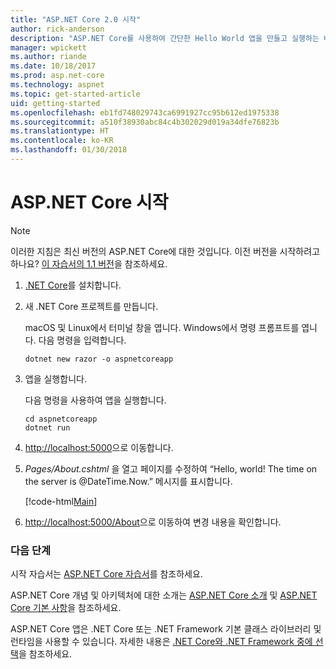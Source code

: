 ```yaml
---
title: "ASP.NET Core 2.0 시작"
author: rick-anderson
description: "ASP.NET Core를 사용하여 간단한 Hello World 앱을 만들고 실행하는 빠른 자습서입니다."
manager: wpickett
ms.author: riande
ms.date: 10/18/2017
ms.prod: asp.net-core
ms.technology: aspnet
ms.topic: get-started-article
uid: getting-started
ms.openlocfilehash: eb1fd748029743ca6991927cc95b612ed1975338
ms.sourcegitcommit: a510f38930abc84c4b302029d019a34dfe76823b
ms.translationtype: HT
ms.contentlocale: ko-KR
ms.lasthandoff: 01/30/2018
---
```

# <a name="get-started-with-aspnet-core"></a>ASP.NET Core 시작

> [!NOTE]
> 이러한 지침은 최신 버전의 ASP.NET Core에 대한 것입니다. 이전 버전을 시작하려고 하나요? [이 자습서의 1.1 버전](xref:getting-started-1.1)을 참조하세요.

1. [.NET Core](https://www.microsoft.com/net/core/)를 설치합니다.

2. 새 .NET Core 프로젝트를 만듭니다.

   macOS 및 Linux에서 터미널 창을 엽니다. Windows에서 명령 프롬프트를 엽니다. 다음 명령을 입력합니다.

    ```terminal
    dotnet new razor -o aspnetcoreapp
    ```
    
4. 앱을 실행합니다.

    다음 명령을 사용하여 앱을 실행합니다.

    ```terminal
    cd aspnetcoreapp
    dotnet run
    ```

5. [http://localhost:5000](http://localhost:5000)으로 이동합니다.

6. *Pages/About.cshtml* 을 열고 페이지를 수정하여 “Hello, world! The time on the server is @DateTime.Now.” 메시지를 표시합니다.

    [!code-html[Main](getting-started/sample/getting-started/about.cshtml?highlight=9&range=1-9)]

7. [http://localhost:5000/About](http://localhost:5000/About)으로 이동하여 변경 내용을 확인합니다.

### <a name="next-steps"></a>다음 단계

시작 자습서는 [ASP.NET Core 자습서](tutorials/index.md)를 참조하세요.

ASP.NET Core 개념 및 아키텍처에 대한 소개는 [ASP.NET Core 소개](index.md) 및 [ASP.NET Core 기본 사항](fundamentals/index.md)을 참조하세요.

ASP.NET Core 앱은 .NET Core 또는 .NET Framework 기본 클래스 라이브러리 및 런타임을 사용할 수 있습니다. 자세한 내용은 [.NET Core와 .NET Framework 중에 선택](https://docs.microsoft.com/dotnet/articles/standard/choosing-core-framework-server)을 참조하세요.
